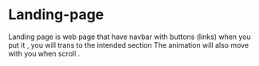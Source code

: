 # Landing-page
Landing page is web page that have navbar with buttons (links) when you put it , you will trans to the intended section The animation will also move with you when scroll .
